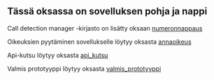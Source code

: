## Tässä oksassa on sovelluksen pohja ja nappi

Call detection manager -kirjasto on lisätty oksaan [numeronnappaus](https://github.com/jarvisenlaura/ReactNativeII/tree/numeronnappaus)

Oikeuksien pyytäminen sovellukselle löytyy oksasta [annaoikeus](https://github.com/jarvisenlaura/ReactNativeII/tree/annaoikeus)

Api-kutsu löytyy oksasta [api_kutsu](https://github.com/jarvisenlaura/ReactNativeII/tree/api_kutsu)

Valmis prototyyppi löytyy oksasta [valmis_prototyyppi](https://github.com/jarvisenlaura/ReactNativeII/tree/valmis_prototyyppi)
